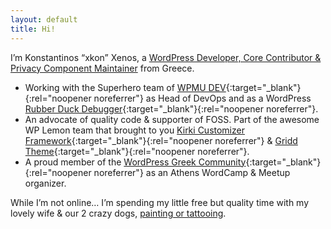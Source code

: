 ```yaml
---
layout: default
title: Hi!
---
```

I’m Konstantinos “xkon” Xenos, a [WordPress Developer, Core Contributor & Privacy Component Maintainer](https://xkon.gr/wp-contributions/) from Greece.

+ Working with the Superhero team of [WPMU DEV](https://premium.wpmudev.org/){:target="_blank"}{:rel="noopener noreferrer"} as Head of DevOps and as a WordPress [Rubber Duck Debugger](https://en.wikipedia.org/wiki/Rubber_duck_debugging){:target="_blank"}{:rel="noopener noreferrer"}.
+ An advocate of quality code & supporter of FOSS. Part of the awesome WP Lemon team that brought to you [Kirki Customizer Framework](https://kirki.org/){:target="_blank"}{:rel="noopener noreferrer"} & [Gridd Theme](https://wplemon.com/gridd/){:target="_blank"}{:rel="noopener noreferrer"}.
+ A proud member of the [WordPress Greek Community](https://wpgreece.org/){:target="_blank"}{:rel="noopener noreferrer"} as an Athens WordCamp & Meetup organizer.

While I’m not online… I’m spending my little free but quality time with my lovely wife & our 2 crazy dogs, [painting or tattooing](https://xkon.gr/tattoos/).